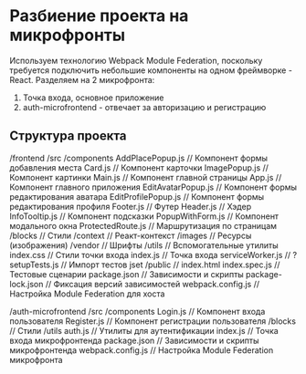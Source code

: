 # Разбиение проекта на микрофронты

Используем технологию Webpack Module Federation, поскольку требуется подключить небольшие компоненты на одном фреймворке - React.
Разделяем на 2 микрофронта:
1. Точка входа, основное приложение
2. auth-microfrontend - отвечает за авторизацию и регистрацию

## Структура проекта

/frontend
  /src
    /components
      AddPlacePopup.js              // Компонент формы добавления места
      Card.js                       // Компонент карточки
      ImagePopup.js                 // Компонент картинки
      Main.js                       // Компонент главной страницы
      App.js                        // Компонент главного приложения
      EditAvatarPopup.js            // Компонент формы редактирования аватара
      EditProfilePopup.js           // Компонент формы редактирования профиля
      Footer.js                     // Футер
      Header.js                     // Хэдер
      InfoTooltip.js                // Компонент подсказки
      PopupWithForm.js              // Компонент модального окна
      ProtectedRoute.js             // Маршрутизация по страницам
    /blocks                         // Стили
    /context                        // Реакт-контекст
    /images                         // Ресурсы (изображения)
    /vendor                         // Шрифты
    /utils                          // Вспомогательные утилиты
    index.css                       // Стили точки входа
    index.js                        // Точка входа
    serviceWorker.js                // ?
    setupTests.js                   // Импорт тестов jset
  /public                           // index.html
  index.spec.js                     // Тестовые сценарии
  package.json                      // Зависимости и скрипты
  package-lock.json                 // Фиксация версий зависимостей
  webpack.config.js                 // Настройка Module Federation для хоста

  /auth-microfrontend
    /src
      /components
        Login.js                      // Компонент входа пользователя
        Register.js                   // Компонент регистрации пользователя
      /blocks                         // Стили
      /utils
        auth.js                       // Утилиты для аутентификации
      index.js                        // Точка входа микрофронтенда
    package.json                      // Зависимости и скрипты микрофронтенда
    webpack.config.js                 // Настройка Module Federation микрофронта
